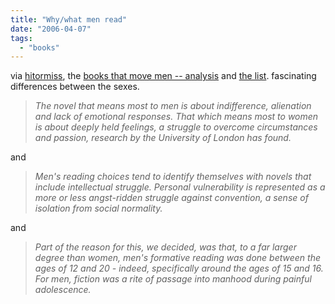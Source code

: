 ```yaml
---
title: "Why/what men read"
date: "2006-04-07"
tags: 
  - "books"
---
```


via [hitormiss](http://www.hitormiss.org/2006/04/06/the-books-that-move-men/), the [books that move men -- analysis](http://books.guardian.co.uk/news/articles/0,,1747927,00.html) and [the list](http://books.guardian.co.uk/news/articles/0,,1747821,00.html). fascinating differences between the sexes.

> _The novel that means most to men is about indifference, alienation and lack of emotional responses. That which means most to women is about deeply held feelings, a struggle to overcome circumstances and passion, research by the University of London has found._

and

> _Men's reading choices tend to identify themselves with novels that include intellectual struggle. Personal vulnerability is represented as a more or less angst-ridden struggle against convention, a sense of isolation from social normality._

and

> _Part of the reason for this, we decided, was that, to a far larger degree than women, men's formative reading was done between the ages of 12 and 20 - indeed, specifically around the ages of 15 and 16. For men, fiction was a rite of passage into manhood during painful adolescence._
